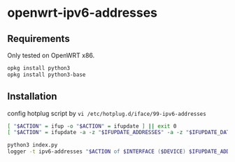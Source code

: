 # openwrt-ipv6-addresses

## Requirements

Only tested on OpenWRT x86.

```bash
opkg install python3
opkg install python3-base
```

## Installation

config hotplug script by `vi /etc/hotplug.d/iface/99-ipv6-addresses`

```bash
[ "$ACTION" = ifup -o "$ACTION" = ifupdate ] || exit 0
[ "$ACTION" = ifupdate -a -z "$IFUPDATE_ADDRESSES" -a -z "$IFUPDATE_DATA" ] && exit 0

python3 index.py
logger -t ipv6-addresses "$ACTION of $INTERFACE ($DEVICE) $IFUPDATE_ADDRESSES, $IFUPDATE_DATA"
```
